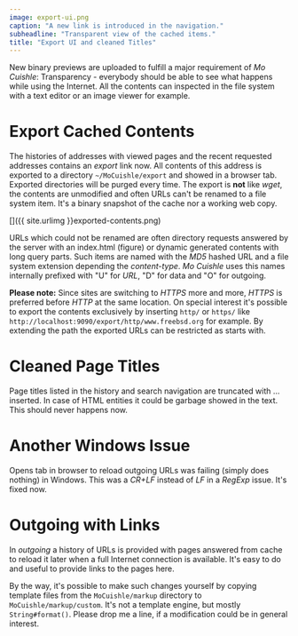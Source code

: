 ```yaml
---
image: export-ui.png
caption: "A new link is introduced in the navigation."
subheadline: "Transparent view of the cached items."
title: "Export UI and cleaned Titles"
---
```


New binary previews are uploaded to fulfill a major requirement of *Mo Cuishle*:
Transparency - everybody should be able to see what happens while using the 
Internet. All the contents can inspected in the file system with a text editor 
or an image viewer for example.
<!--more-->

# Export Cached Contents

The histories of addresses with viewed pages and the recent requested addresses
contains an *export* link now. All contents of this address is exported to a 
directory `~/MoCuishle/export` and showed in a browser tab. Exported directories 
will be purged every time. The export is **not** like *wget*, the contents are 
unmodified and often URLs can't be renamed to a file system item. It's a binary 
snapshot of the cache nor a working web copy. 

[<img class="left" src="{{ site.urlimg }}exported-contents-300.png" alt="">]({{ site.urlimg }}exported-contents.png)

URLs which could not be renamed are often directory requests answered by the 
server with an index.html (figure) or dynamic generated contents with long 
query parts. Such items are named with the *MD5* hashed URL and a file system 
extension depending the *content-type*. *Mo Cuishle* uses this names internally 
prefixed with "U" for *URL*, "D" for data and "O" for outgoing.

**Please note:** Since sites are switching to *HTTPS* more and more, *HTTPS* is 
preferred before *HTTP* at the same location. On special interest it's possible 
to export the contents exclusively by inserting `http/` or `https/` like 
`http://localhost:9090/export/http/www.freebsd.org` for example. By extending 
the path the exported URLs can be restricted as starts with. 

# Cleaned Page Titles

Page titles listed in the history and search navigation are truncated with ... 
inserted. In case of HTML entities it could be garbage showed in the text. This 
should never happens now.

# Another Windows Issue

Opens tab in browser to reload outgoing URLs was failing (simply does nothing)
in Windows. This was a *CR+LF* instead of *LF* in a *RegExp* issue. It's fixed 
now.

# Outgoing with Links

In *outgoing* a history of URLs is provided with pages answered from cache to 
reload it later when a full Internet connection is available. It's easy to do 
and useful to provide links to the pages here. 

By the way, it's possible to make such changes yourself by copying template 
files from the `MoCuishle/markup` directory to `MoCuishle/markup/custom`. It's 
not a template engine, but mostly `String#format()`. Please drop me a line, if 
a modification could be in general interest.